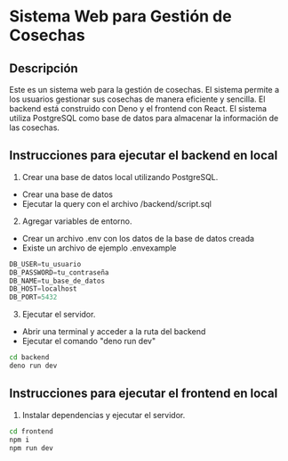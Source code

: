 # Sistema Web para Gestión de Cosechas

## Descripción

Este es un sistema web para la gestión de cosechas. El sistema permite a los usuarios gestionar sus cosechas de manera eficiente y sencilla.
El backend está construido con Deno y el frontend con React. El sistema utiliza PostgreSQL como base de datos para almacenar la información de las cosechas.

## Instrucciones para ejecutar el backend en local

1. Crear una base de datos local utilizando PostgreSQL.

- Crear una base de datos
- Ejecutar la query con el archivo /backend/script.sql

2. Agregar variables de entorno.

- Crear un archivo .env con los datos de la base de datos creada
- Existe un archivo de ejemplo .envexample

```js
DB_USER=tu_usuario
DB_PASSWORD=tu_contraseña
DB_NAME=tu_base_de_datos
DB_HOST=localhost
DB_PORT=5432
```

3. Ejecutar el servidor.

- Abrir una terminal y acceder a la ruta del backend
- Ejecutar el comando "deno run dev"

```bash
cd backend
deno run dev
```

## Instrucciones para ejecutar el frontend en local

1. Instalar dependencias y ejecutar el servidor.

```bash
cd frontend
npm i
npm run dev
```

